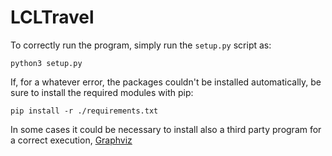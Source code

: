 # LCLTravel

To correctly run the program, simply run the `setup.py` script as:
```
python3 setup.py
```
If, for a whatever error, the packages couldn't be installed automatically, be sure to install the required modules with pip:
```
pip install -r ./requirements.txt
```
In some cases it could be necessary to install also a third party program for a correct execution, [Graphviz](https://graphviz.org/download/)
